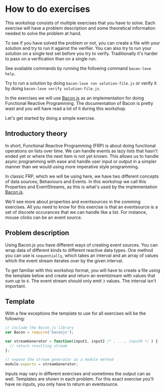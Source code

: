 # How to do exercises

This workshop consists of multiple exercises that you have to solve. Each exercise
will have a problem description and some theoretical information
needed to solve the problem at hand.

To see if you have solved the problem or not, you can create a file with your solution
and try to run it against the verifier. You can also try to run your solution on a single
test set before you try to verify. Traditionally it's harder to pass on a verification than
on a single run.

See available commands by running the following command `bacon-love help`.

Try to run a solution by doing ```bacon-love run solution-file.js``` or verify it by
doing ```bacon-love verify solution-file.js```.

In the exercises we will use [Bacon.js](http://github.com/baconjs/bacon.js) as an implementation
for doing Functional Reactive Programming. The documentation of Bacon is pretty wast
and you will have read a lot of it during this workshop.

Let's get started by doing a simple exercise.

## Introductory theory

In short, Functional Reactive Programming (FRP) is about doing functional operations
on lists over time. We can handle events as lazy lists that hasn't ended yet
or where the next item is not yet known. This allows us to handle async programming
with ease and handle user input or output in a simpler manner than we would using
more imperative style programming.

In classic FRP, which we will be using here, we have two different concepts of data
sources; Behaviours and Events. In this workshop we call this Properties and EventStreams,
as this is what's used by the implementation [Bacon.js](http://github.com/baconjs/bacon.js).

We'll see more about properties and eventsources in the comming exercises. All you
need to know for this exercise is that an eventsource is a set of discrete occurances
that we can handle like a list. For instance, mouse clicks can be an event source.


## Problem description

Using Bacon.js you have different ways of creating event sources. You can wrap data of
different kinds to different reactive data types. One method you can use is `sequentially`,
which takes an interval and an array of values which the event stream iterates over
by the given interval.

To get familiar with this workshop format, you will have to create a file using the
template below and create and return an eventstream with values that sum up to `6`.
The event stream should only emit `3` values. The interval isn't important.

## Template

With a few exceptions the template to use for all exercises will be the following:


```javascript
// include the Bacon.js library
var Bacon = require('baconjs');

var streamGenerator = function(input1, input2 /* , ..., inputN */ ) {
  // return resulting stream
};

// expose the stream generator as a module method
module.exports = streamGenerator;
```

Inputs may vary in different exercises and sometimes the output can as well. Templates
are shown in each problem. For this exact exercise you'll have no inputs, you only
have to return an eventsource.